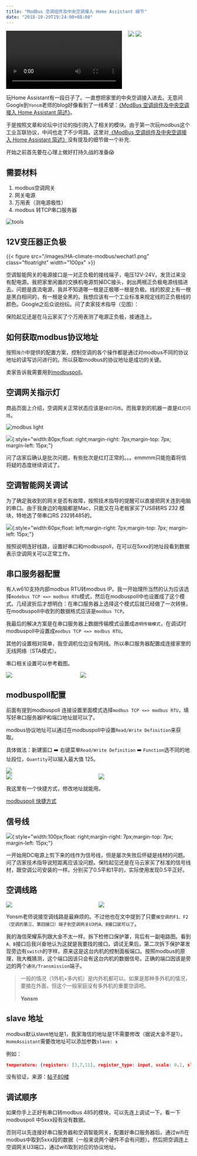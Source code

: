 ```yaml
---
title: "ModBus 空调组件及中央空调接入 Home Assistant 细节"
date: "2018-10-29T19:24:00+08:00"
---
```


<div style="width: 100%;display: flex;display: -webkit-flex;">
    <!-- <video style="width:480px;margin: 0 auto;display:block;" src="/images/HA-climate-modbus/siri.mp4" controls="controls"/> -->
    <div style="width:66%;">
        <video style="width:95%;" src="/images/HA-climate-modbus/siri.mp4" controls="controls">
        </video>
    </div>
    <div style="width:32%;">
        <img src="/images/HA-climate-modbus/HA1.png"/>
        <img src="/images/HA-climate-modbus/HA2.png"/>
    </div>
</div>


玩Home Assistant有一段日子了。一直想把家里的中央空调接入进去。无意间Google到`Yonsm`老师的blog好像看到了一线希望：[《ModBus 空调组件及中央空调接入 Home Assistant 简述》][1]。

于是按照文章和论坛中讨论的指引购入了相关的模块。由于第一次玩modbus这个工业互联协议，中间也走了不少弯路。这里对[《ModBus 空调组件及中央空调接入 Home Assistant 简述》][1]没有提及的细节做一个补充.

开始之前首先要在心理上做好打持久战的准备😱️

<!--more-->


## 需要材料

1. modbus空调网关
2. 网关电源
3. 万用表（测电源极性）
4. modbus 转TCP串口服务器

![tools](/images/HA-climate-modbus/tools.jpeg)

## 12V变压器正负极

{{< figure src="/images/HA-climate-modbus/wechat1.png" class="floatright" width="100px" >}}

空调智能网关的电源接口是一对正负极的接线端子，电压12V-24V。发货过来没有配电源。我把家里闲置的交换机电源剪掉DC接头，剥出两根正负极电源线插进去。问题是直流电源，我并不知道哪一根是正极哪一根是负极。线的胶皮上有一根是黑白相间的，有一根是全黑的。我想应该有一个工业标准来规定线的正负极线的颜色。Google之后众说纷纭。问了卖家技术指导（见图）：

保险起见还是在马云家买了个万用表测了电源正负极，接通连上。


## 如何获取modbus协议地址

按照`简介`中提供的配置方案，控制空调的各个操作都是通过对modbus不同的协议地址的读写访问进行的。所以获取modbus的协议地址是成功的关键。

卖家告诉我需要用到[modbuspoll][modbuspoll]。

## 空调网关指示灯

商品页面上介绍，空调网关正常状态应该是`绿灯闪烁`。而我拿到的机器一直是`红灯闪烁`。

![modbus light](/images/HA-climate-modbus/modbus_light.png)

![](/images/HA-climate-modbus/wechat2.png){:style="width:80px;float: right;margin-right: 7px;margin-top: 7px; margin-left: 15px;"}

问了店家后确认是批次问题，有些批次是红灯正常的。。。emmmm只能抱着将信将疑的态度继续调试了。



## 空调智能网关调试

为了确定我收到的网关是否有故障，按照技术指导的提醒可以直接把网关连到电脑的串口。由于我身边的电脑都是Mac，只能又在马老板家买了USB转RS 232 模块，特地选了带串口RS 232转485的。

![](/images/HA-climate-modbus/adapter_tb.png){:style="width:60px;float: left;margin-right: 7px;margin-top: 7px; margin-left: 15px;"}

按照说明连好线路，设置好串口和modbuspoll，在可以在5xxx的地址段看到数据表示空调网关可以正常工作。

## 串口服务器配置

有人w610支持内部modbus RTU转modbus IP。我一开始理所当然的认为应该选择`modebus TCP <=> modbus RTU`模式，然后在modbuspoll中也设置成了这个模式。几经波折后才想明白：在串口服务器上选择这个模式后就已经做了一次转换，在modbuspoll中收到的数据格式应该是`modbus TCP`。

我最后的解决方案是在串口服务器上数据传输模式设置成`透明传输模式`，在调试时modbuspoll中设置成`modbus TCP <=> modbus RTU`。

其他的设置相对简单，我空调机位边没有网线。所以串口服务器配置成连接家里的无线网络（STA模式）。

串口相关设置可以参考截图。

<div style="width: 100%;display: flex;display: -webkit-flex;">
<div style="width: 40%" ><img src="/images/HA-climate-modbus/modbus_server_config_1.png" /> </div>
<div style="width: 48%" ><img src="/images/HA-climate-modbus/modbus_server_config_2.png" /> </div>
</div>


## modbuspoll配置

前面有提到modbuspoll 连接设置里面模式选择`modbus TCP <=> modbus RTU`，填写好串口服务器IP和端口地址就可以了。

modbus协议地址可以通过在modbuspoll中设置`Read/Write Definition`来获取。

具体做法：新建窗口 ➡️️ 右键菜单`Read/Write Definition` ➡️️  `Function`选不同的地址段位，`Quantity`可以输入最大值 125。

<div style="width: 100%;display: flex;display: -webkit-flex; flex-wrap: wrap;">
    <div style="width: 100%"><img src="/images/HA-climate-modbus/modbuspoll1.jpeg"></div>
    <div style="width: 50%"><img src="/images/HA-climate-modbus/modbuspoll2.jpeg"></div>
    <div  style="width: 50%"><img src="/images/HA-climate-modbus/modbuspoll3.jpeg"></div>
</div>

我这里有一个快捷方式，修改地址就能用。

[modbuspoll 快捷方式](/files/Modbus-Poll测试数据.rar)


## 信号线

![](/images/HA-climate-modbus/line_tb.png){:style="width:100px;float: right;margin-right: 7px;margin-top: 7px; margin-left: 15px;"}

一开始用DC电源上剪下来的线作为信号线，但是屡次失败后怀疑是线材的问题。问了店家技术指导说短距离应该没问题。保险起见还是在马云家买了标准的信号线材，跟空调公司安装的一样。分别买了0.5平和1平的，实际使用发现0.5平正好。

## 空调线路

<div style="width: 100%;display: flex;display: -webkit-flex; flex-wrap: wrap;">
    <div style="width: 50%"><img src="/images/HA-climate-modbus/circuit_diagram.jpeg"></div>
    <div  style="width: 50%"><img src="/images/HA-climate-modbus/interface.jpeg"></div>
</div>

Yonsm老师说接空调线路是最麻烦的。不过他也在文中提到了只要`接空调的F1、F2（空调的第三、第四接口）端子到空调网关U3的A、B接口就可以了`。

我的海信荣耀系列跟大金不太一样。拆下检修口保护罩，背后有一副电路图。看到`A、B`接口后我兴奋地认为这就是我要找的接口。调试无果后，第二次拆下保护罩发现旁边有`switch`的字样。原来这是这台内机的控制面板端口。按照modbus的原理，我大概猜测，这个端口因该只会有这台内机的数据信号。正确的端口因该是旁边的两个`通讯/Transmission`端子。

<blockquote class="blockquote-center" cite="https://bbs.hassbian.com/forum.php?mod=redirect&goto=findpost&ptid=3581&pid=89367">一般的情况（1外机+多内机）是内外机都可以。如果是那种多外机的情况，要接在外面，但这个一般家庭没有多外机的重要空调吧。
<br /><br />
<strong>Yonsm</strong>
</blockquote>

## slave 地址

modbus默认slave地址是1，我家海信的地址是1不需要修改（据说大金不是1）。`HomeAssistant`需要改地址可以添加参数`slave: x`

例如：

```json
temperature: {registers: [3,7,11], register_type: input, scale: 0.1, slave: 3}
```

没有验证，来源：[帖子80楼](https://bbs.hassbian.com/forum.php?mod=redirect&goto=findpost&ptid=3581&pid=125911)


## 调试顺序

如果你手上正好有串口转modbus 485的模块，可以先连上调试一下。看一下modbuspoll 中5xxx段有没有数据。

否则可以先连接好串口服务器和空调智能网关，配置好串口服务器后。通过wifi在modbus中取到5xxx段的数据（一般来说两个硬件不会有问题）。然后把空调连上空调网关U3端口，通过wifi取到对应的协议地址。






[1]: https://yonsm.github.io/modbus/
[modbuspoll]: https://www.modbustools.com/modbus_poll.html
